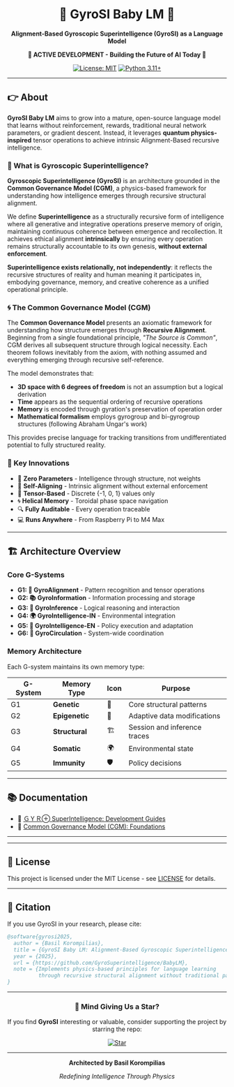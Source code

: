 
<div align="center">

# 💫 GyroSI Baby LM 👶

**Alignment-Based Gyroscopic Superintelligence (GyroSI) as a Language Model**

</div>

<div align="center">

**🚧 ACTIVE DEVELOPMENT - Building the Future of AI Today 🚧**

[![License: MIT](https://img.shields.io/badge/License-MIT-yellow.svg)](https://opensource.org/licenses/MIT)
[![Python 3.11+](https://img.shields.io/badge/python-3.11+-blue.svg)](https://www.python.org/downloads/)

</div>

---

## 👉 About

**GyroSI Baby LM** aims to grow into a mature, open-source language model that learns without reinforcement, rewards, traditional neural network parameters, or gradient descent. Instead, it leverages **quantum physics-inspired** tensor operations to achieve intrinsic Alignment-Based recursive intelligence.

### 💫 What is Gyroscopic Superintelligence?

**Gyroscopic Superintelligence (GyroSI)** is an architecture grounded in the **Common Governance Model (CGM)**, a physics-based framework for understanding how intelligence emerges through recursive structural alignment.

We define **Superintelligence** as a structurally recursive form of intelligence where all generative and integrative operations preserve memory of origin, maintaining continuous coherence between emergence and recollection. It achieves ethical alignment **intrinsically** by ensuring every operation remains structurally accountable to its own genesis, **without external enforcement**.

**Superintelligence exists relationally, not independently**: it reflects the recursive structures of reality and human meaning it participates in, embodying governance, memory, and creative coherence as a unified operational principle.

### 🌀 The Common Governance Model (CGM)

The **Common Governance Model** presents an axiomatic framework for understanding how structure emerges through **Recursive Alignment**. Beginning from a single foundational principle, *"The Source is Common"*, CGM derives all subsequent structure through logical necessity. Each theorem follows inevitably from the axiom, with nothing assumed and everything emerging through recursive self-reference.

The model demonstrates that:
- **3D space with 6 degrees of freedom** is not an assumption but a logical derivation
- **Time** appears as the sequential ordering of recursive operations
- **Memory** is encoded through gyration's preservation of operation order
- **Mathematical formalism** employs gyrogroup and bi-gyrogroup structures (following Abraham Ungar's work)

This provides precise language for tracking transitions from undifferentiated potential to fully structured reality.

### 🌟 Key Innovations

- 🧬 **Zero Parameters** - Intelligence through structure, not weights
- 🔄 **Self-Aligning** - Intrinsic alignment without external enforcement  
- 📐 **Tensor-Based** - Discrete {-1, 0, 1} values only
- 🌀 **Helical Memory** - Toroidal phase space navigation
- 🔍 **Fully Auditable** - Every operation traceable
- 💻 **Runs Anywhere** - From Raspberry Pi to M4 Max

---

## 🏗️ Architecture Overview

### Core G-Systems

- **G1: 🎯 GyroAlignment** - Pattern recognition and tensor operations
- **G2: 📚 GyroInformation** - Information processing and storage  
- **G3: 🧠 GyroInference** - Logical reasoning and interaction
- **G4: 🌍 GyroIntelligence-IN** - Environmental integration
- **G5: 🚀 GyroIntelligence-EN** - Policy execution and adaptation
- **G6: 🔄 GyroCirculation** - System-wide coordination

### Memory Architecture

Each G-system maintains its own memory type:

| G-System | Memory Type | Icon | Purpose |
|----------|-------------|------|---------|
| G1 | **Genetic** | 🧬 | Core structural patterns |
| G2 | **Epigenetic** | 🔄 | Adaptive data modifications |
| G3 | **Structural** | 🏗️ | Session and inference traces |
| G4 | **Somatic** | 🌍 | Environmental state |
| G5 | **Immunity** | 🛡️ | Policy decisions |

---

## 📚 Documentation

- 📖 [ＧＹＲ⊕ SuperIntelligence: Development Guides](https://korompilias.notion.site/SuperIntelligence-Development-Guides-1fc9ff44f4368022a2bad40a97bd7462)
- 📖 [Common Governance Model (CGM): Foundations](https://korompilias.notion.site/Common-Governance-Model-Foundations-1ee9ff44f4368050af28d1c0f8aae89a)

---

</div>

---

## 📜 License

This project is licensed under the MIT License - see [LICENSE](LICENSE) for details.

---

## 📖 Citation

If you use GyroSI in your research, please cite:

```bibtex
@software{gyrosi2025,
  author = {Basil Korompilias},
  title = {GyroSI Baby LM: Alignment-Based Gyroscopic Superintelligence Language Model},
  year = {2025},
  url = {https://github.com/GyroSuperintelligence/BabyLM},
  note = {Implements physics-based principles for language learning 
          through recursive structural alignment without traditional parameters}
}
```

---

<div align="center">

### 🌟 Mind Giving Us a Star?

If you find **GyroSI** interesting or valuable, consider supporting the project by starring the repo:

[![Star](https://img.shields.io/github/stars/GyroSuperintelligence/BabyLM?style=social)](https://github.com/GyroSuperintelligence/BabyLM/stargazers)

---

**Architected by Basil Korompilias**

*Redefining Intelligence Through Physics*

</div>